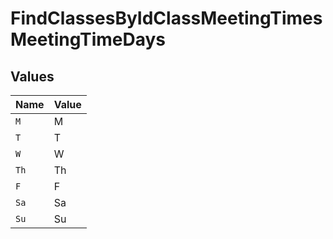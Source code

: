 # FindClassesByIdClassMeetingTimesMeetingTimeDays


## Values

| Name  | Value |
| ----- | ----- |
| `M`   | M     |
| `T`   | T     |
| `W`   | W     |
| `Th`  | Th    |
| `F`   | F     |
| `Sa`  | Sa    |
| `Su`  | Su    |